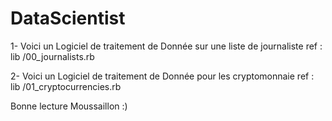 # DataScientist

1- Voici un Logiciel de traitement de Donnée sur une liste de journaliste ref : lib /00_journalists.rb

2- Voici un Logiciel de traitement de Donnée pour les cryptomonnaie ref : lib /01_cryptocurrencies.rb

Bonne lecture Moussaillon :)
